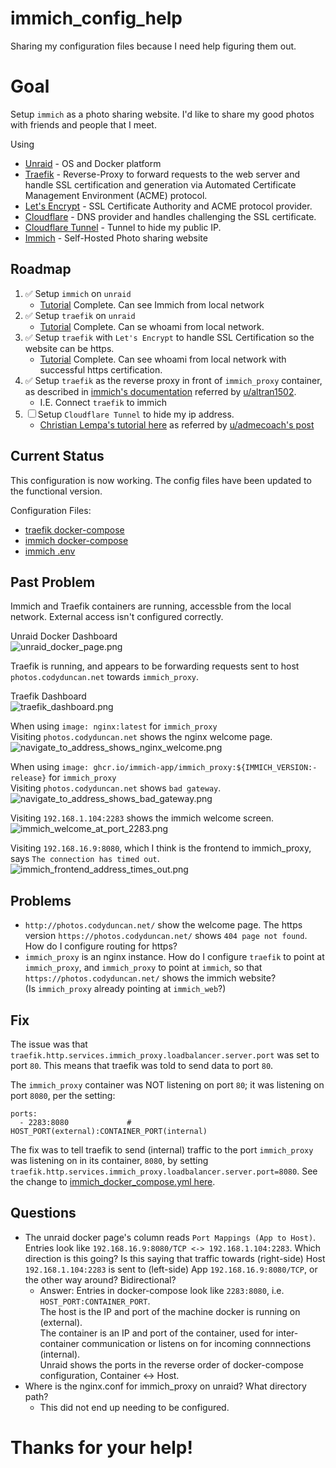 # immich_config_help
Sharing my configuration files because I need help figuring them out.

# Goal
Setup `immich` as a photo sharing website. I'd like to share my good photos with friends and people that I meet.

Using
- [Unraid](https://unraid.net/) - OS and Docker platform
- [Traefik](https://doc.traefik.io/traefik/) - Reverse-Proxy to forward requests to the web server and handle SSL certification and generation via Automated Certificate Management Environment (ACME) protocol.
- [Let's Encrypt](https://letsencrypt.org/) - SSL Certificate Authority and ACME protocol provider.
- [Cloudflare](https://www.cloudflare.com/) - DNS provider and handles challenging the SSL certificate.
- [Cloudflare Tunnel](https://www.cloudflare.com/products/tunnel/) - Tunnel to hide my public IP.
- [Immich](https://immich.app/) - Self-Hosted Photo sharing website

## Roadmap
1. ✅ Setup `immich` on `unraid`
    - [Tutorial](https://documentation.immich.app/docs/install/unraid) Complete. Can see Immich from local network 
2. ✅ Setup `traefik` on `unraid`
    - [Tutorial](https://doc.traefik.io/traefik/user-guides/docker-compose/basic-example/) Complete. Can se whoami from local network.
3. ✅ Setup `traefik` with `Let's Encrypt` to handle SSL Certification so the website can be https.
    - [Tutorial](https://doc.traefik.io/traefik/user-guides/docker-compose/acme-dns/) Complete. Can see whoami from local network with successful https certification.
4. ✅ Setup `traefik` as the reverse proxy in front of `immich_proxy` container, as described in [immich's documentation](https://documentation.immich.app/docs/administration/reverse-proxy) referred by [u/altran1502](https://www.reddit.com/r/immich/comments/12on862/comment/jgiy5ob/?utm_source=share&utm_medium=web2x&context=3).
    - I.E. Connect `traefik` to immich
5. ☐ Setup `Cloudflare Tunnel` to hide my ip address.
    - [Christian Lempa's tutorial here](`traefik`) as referred by [u/admecoach's post](https://www.reddit.com/r/Traefik/comments/13fjlsk/recommended_setup_for_traefik_using_cloudflare/)

## Current Status

This configuration is now working. The config files have been updated to the functional version.

Configuration Files:
- [traefik docker-compose](traefik_docker_compose.yml)
- [immich docker-compose](immich_docker_compose.yml)
- [immich .env](immich.env)


## Past Problem
Immich and Traefik containers are running, accessble from the local network.
External access isn't configured correctly.

Unraid Docker Dashboard  
![unraid_docker_page.png](unraid_docker_page.png)

Traefik is running, and appears to be forwarding requests sent to host `photos.codyduncan.net` towards `immich_proxy`.

Traefik Dashboard  
![traefik_dashboard.png](traefik_dashboard.png)

When using `image: nginx:latest` for `immich_proxy`  
Visiting `photos.codyduncan.net` shows the nginx welcome page.  
![navigate_to_address_shows_nginx_welcome.png](navigate_to_address_shows_nginx_welcome.png)

When using `image: ghcr.io/immich-app/immich_proxy:${IMMICH_VERSION:-release}` for `immich_proxy`  
Visiting `photos.codyduncan.net` shows `bad gateway`.  
![navigate_to_address_shows_bad_gateway.png](navigate_to_address_shows_bad_gateway.png)

Visiting `192.168.1.104:2283` shows the immich welcome screen.  
![immich_welcome_at_port_2283.png](immich_welcome_at_port_2283.png)

Visiting `192.168.16.9:8080`, which I think is the frontend to immich_proxy, says `The connection has timed out`.  
![immich_frontend_address_times_out.png](immich_frontend_address_times_out.png)


## Problems

- `http://photos.codyduncan.net/` show the welcome page. The https version `https://photos.codyduncan.net/` shows `404 page not found`. How do I configure routing for https?
- `immich_proxy` is an nginx instance. How do I configure `traefik` to point at `immich_proxy`, and `immich_proxy` to point at `immich`, so that `https://photos.codyduncan.net/` shows the immich website?  
(Is `immich_proxy` already pointing at `immich_web`?)

## Fix
The issue was that `traefik.http.services.immich_proxy.loadbalancer.server.port` was set to port `80`. This means that traefik was told to send data to port `80`. 

The `immich_proxy` container was NOT listening on port `80`; it was listening on port `8080`, per the setting:
```
ports:
  - 2283:8080             # HOST_PORT(external):CONTAINER_PORT(internal)
`````` 

The fix was to tell traefik to send (internal) traffic to the port `immich_proxy` was listening on in its container, `8080`, by setting `traefik.http.services.immich_proxy.loadbalancer.server.port=8080`. 
See the change to [immich_docker_compose.yml here](https://github.com/Cody-Duncan/immich_config_help/commit/3cf414b0022801db9e9cd61b14f8fa030219ad22#r125683425).

## Questions
- The unraid docker page's column reads `Port Mappings (App to Host)`. Entries look like `192.168.16.9:8080/TCP <-> 192.168.1.104:2283`. Which direction is this going? Is this saying that traffic towards (right-side) Host `192.168.1.104:2283` is sent to (left-side) App `192.168.16.9:8080/TCP`, or the other way around? Bidirectional?
    - Answer: Entries in docker-compose look like `2283:8080`, i.e. `HOST_PORT:CONTAINER_PORT`.  
    The host is the IP and port of the machine docker is running on (external).  
    The container is an IP and port of the container, used for inter-container communication or listens on for incoming connnections (internal).  
    Unraid shows the ports in the reverse order of docker-compose configuration, Container <-> Host.
- Where is the nginx.conf for immich_proxy on unraid? What directory path?
    - This did not end up needing to be configured.

# Thanks for your help!


